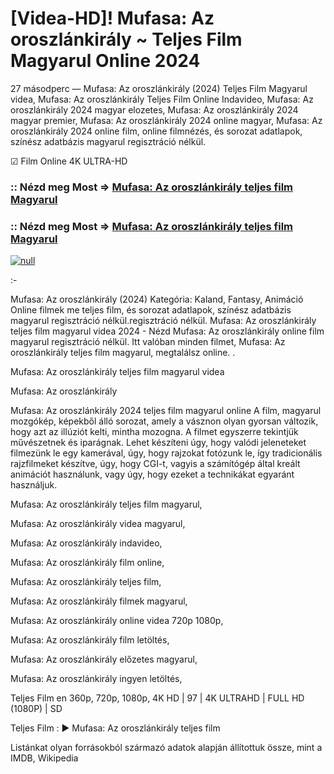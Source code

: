 # [Videa-HD]! Mufasa: Az oroszlánkirály ~ Teljes Film Magyarul Online 2024

27 másodperc — Mufasa: Az oroszlánkirály (2024) Teljes Film Magyarul videa, Mufasa: Az oroszlánkirály Teljes Film Online Indavideo, Mufasa: Az oroszlánkirály 2024 magyar elozetes, Mufasa: Az oroszlánkirály 2024 magyar premier, Mufasa: Az oroszlánkirály 2024 online magyar, Mufasa: Az oroszlánkirály 2024 online film, online filmnézés, és sorozat adatlapok, színész adatbázis magyarul regisztráció nélkül.

☑ Film Online 4K ULTRA-HD

### :: Nézd meg Most => [Mufasa: Az oroszlánkirály teljes film Magyarul](https://t.co/OEM08hOriK)

### :: Nézd meg Most => [Mufasa: Az oroszlánkirály teljes film Magyarul](https://t.co/OEM08hOriK)

[![null](https://static.wixstatic.com/media/855a25_043b5abeb4ae4d35ac003198e7fe56ed~mv2.gif)](https://t.co/OEM08hOriK)

:-

Mufasa: Az oroszlánkirály (2024) Kategória: Kaland, Fantasy, Animáció Online filmek me teljes film, és sorozat adatlapok, színész adatbázis magyarul regisztráció nélkül.regisztráció nélkül. Mufasa: Az oroszlánkirály teljes film magyarul videa 2024 - Nézd Mufasa: Az oroszlánkirály online film magyarul regisztráció nélkül. Itt valóban minden filmet, Mufasa: Az oroszlánkirály teljes film magyarul, megtalálsz online.
.

Mufasa: Az oroszlánkirály teljes film magyarul videa

Mufasa: Az oroszlánkirály

Mufasa: Az oroszlánkirály 2024 teljes film magyarul online A film, magyarul mozgókép, képekből álló sorozat, amely a vásznon olyan gyorsan változik, hogy azt az illúziót kelti, mintha mozogna. A filmet egyszerre tekintjük művészetnek és iparágnak. Lehet készíteni úgy, hogy valódi jeleneteket filmezünk le egy kamerával, úgy, hogy rajzokat fotózunk le, így tradicionális rajzfilmeket készítve, úgy, hogy CGI-t, vagyis a számítógép által kreált animációt használunk, vagy úgy, hogy ezeket a technikákat egyaránt használjuk.

Mufasa: Az oroszlánkirály teljes film magyarul,

Mufasa: Az oroszlánkirály videa magyarul,

Mufasa: Az oroszlánkirály indavideo,

Mufasa: Az oroszlánkirály film online,

Mufasa: Az oroszlánkirály teljes film,

Mufasa: Az oroszlánkirály filmek magyarul,

Mufasa: Az oroszlánkirály online videa 720p 1080p,

Mufasa: Az oroszlánkirály film letöltés,

Mufasa: Az oroszlánkirály előzetes magyarul,

Mufasa: Az oroszlánkirály ingyen letöltés,

Teljes Film en 360p, 720p, 1080p, 4K HD | 97 | 4K ULTRAHD | FULL HD (1080P) | SD

Teljes Film : ► Mufasa: Az oroszlánkirály teljes film

Listánkat olyan forrásokból származó adatok alapján állítottuk össze, mint a IMDB, Wikipedia
